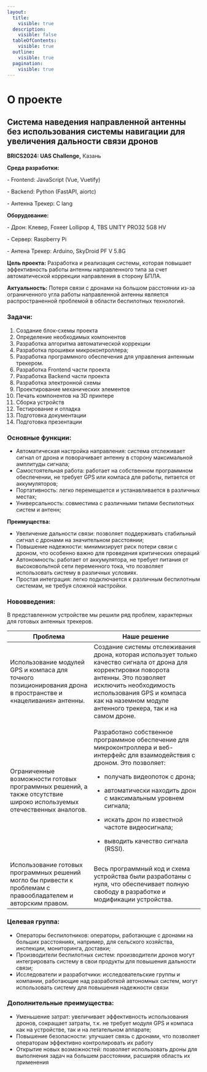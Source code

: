 ```yaml
---
layout:
  title:
    visible: true
  description:
    visible: false
  tableOfContents:
    visible: true
  outline:
    visible: true
  pagination:
    visible: true
---
```


# О проекте

## **Система наведения направленной антенны без использования системы навигации для увеличения дальности связи дронов**

**BRICS2024: UAS Challenge,** Казань



**Среда разработки:**&#x20;

\- Frontend: JavaScript (Vue, Vuetify)&#x20;

\- Backend: Python (FastAPI, aiortc)&#x20;

\- Антенна Трекер: C lang&#x20;

**Оборудование:**&#x20;

\- Дрон: Клевер, Foxeer Lollipop 4, TBS UNITY PRO32 5G8 HV

\- Сервер: Raspberry Pi&#x20;

\- Антена Трекер: Arduino, SkyDroid PF V 5.8G



**Цель проекта:** Разработка и реализация системы, которая повышает эффективность работы антенны направленного типа за счет автоматической коррекции направления в сторону БПЛА.

**Актуальность:** Потеря связи с дронами на большом расстоянии из-за ограниченного угла работы направленной антенны является распространенной проблемой в области беспилотных технологий.

### **Задачи:**

1. Создание блок-схемы проекта
2. Определение необходимых компонентов
3. Разработка алгоритма автоматической коррекции
4. Разработка прошивки микроконтроллера;
5. Разработка программного обеспечения для управления антенным трекером.
6. Разработка Frontend части проекта
7. Разработка Backend части проекта
8. Разработка электронной схемы
9. Проектирование механических элементов
10. Печать компонентов на 3D принтере
11. Сборка устройств
12. Тестирование и отладка
13. Подготовка документации
14. Подготовка презентации

### **Основные функции:**

* Автоматическая настройка направления: система отслеживает сигнал от дрона и поворачивает антенну в сторону максимальной амплитуды сигнала;
* Самостоятельная работа: работает на собственном программном обеспечении, не требует GPS или компаса для работы, питается от аккумуляторов;
* Портативность: легко перемещается и устанавливается в различных местах;
* Универсальность: совместима с различными типами беспилотных систем и антенн;

**Преимущества:**

* &#x20;Увеличение дальности связи: позволяет поддерживать стабильный сигнал с дронами на значительном расстоянии;
* Повышение надежности: минимизирует риск потери связи с дроном, что особенно важно для проведения критических операций
* Автономность: работает от аккумулятора, не требует питания от высоковольтной сети переменного тока, что позволяет использовать систему в различных условиях.
* Простая интеграция: легко подключается к различным беспилотным системам, не требуя сложной настройки.

### Нововведения:

В представленном устройстве мы решили ряд проблем, характерных для готовых антенных трекеров.



| Проблема                                                                                                             | Наше решение                                                                                                                                                                                                                                                                                                                                                                          |
| -------------------------------------------------------------------------------------------------------------------- | ------------------------------------------------------------------------------------------------------------------------------------------------------------------------------------------------------------------------------------------------------------------------------------------------------------------------------------------------------------------------------------- |
| Использование модулей GPS и компаса для точного позиционирования дрона в пространстве и «нацеливания» антенны.       | Создание системы отслеживания дрона, которая использует только качество сигнала от дрона для корректировки поворота антенны. Это позволяет исключить необходимость использования GPS и компаса как на наземном модуле антенного трекера, так и на самом дроне.                                                                                                                        |
| Ограниченные возможности готовых программных решений, а также отсутствие широко используемых отечественных аналогов. | <p>Разработано собственное программное обеспечение для микроконтроллера и веб-интерфейс для взаимодействия с дроном. Это позволяет:</p><ul><li>получать видеопоток с дрона;</li></ul><ul><li>автоматически находить дрон с максимальным уровнем сигнала;</li></ul><ul><li>искать дрон по известной частоте видеосигнала;</li></ul><ul><li>выводить качество сигнала (RSSI).</li></ul> |
| Использование готовых программных решений могло бы привести к проблемам с правообладателем и авторским правом.       | Весь программный код и схема устройства были разработаны с нуля, что обеспечивает полную свободу в разработке и модификации устройства.                                                                                                                                                                                                                                               |

### **Целевая группа:**

* Операторы беспилотников: операторы, работающие с дронами на больших расстояниях, например, для сельского хозяйства, инспекции, мониторинга, доставки;
* Производители беспилотных систем: производители дронов могут интегрировать систему в свои продукты для повышения дальности связи;
* Исследователи и разработчики: исследовательские группы и компании, работающие над разработкой автономных систем, могут использовать систему для повышения надежности связи

### **Дополнительные преимущества:**

* Уменьшение затрат: увеличивает эффективность использования дронов, сокращает затраты, т.к. не требует модуля GPS и компаса как на устройстве, так и на летательном аппарате;
* Повышение безопасности: улучшает связь с дронами, что позволяет операторам эффективно контролировать их работу
* Открытие новых возможностей: позволяет использовать дроны для выполнения задач на большем расстоянии, расширяя область их применения
